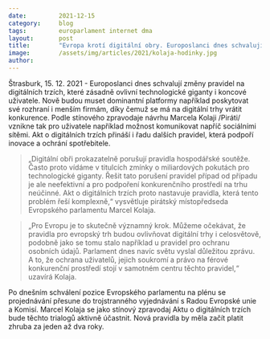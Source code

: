 ```yaml
---
date:         2021-12-15
category:     blog
tags:         europarlament internet dma
layout:       post
title:        "Evropa krotí digitální obry. Europoslanci dnes schvalují revoluční změny pravidel na digitálních trzích"
image:        /assets/img/articles/2021/kolaja-hodinky.jpg
author:       
---
```


Štrasburk, 15. 12. 2021 - Europoslanci dnes schvalují změny pravidel na digitálních trzích, které zásadně ovlivní technologické giganty i koncové uživatele. Nově budou muset dominantní platformy například poskytovat své rozhraní i menším firmám, díky čemuž se má na digitální trhy vrátit konkurence. Podle stínového zpravodaje návrhu Marcela Kolaji /Piráti/ vznikne tak pro uživatele například možnost komunikovat napříč sociálními sítěmi. Akt o digitálních trzích přináší i řadu dalších pravidel, která podpoří inovace a ochrání spotřebitele.

> „Digitální obři prokazatelně porušují pravidla hospodářské soutěže. Často proto vídáme v titulcích zmínky o miliardových pokutách pro technologické giganty. Řešit tato porušení pravidel případ od případu je ale neefektivní a pro podpoření konkurenčního prostředí na trhu neúčinné. Akt o digitálních trzích proto nastavuje pravidla, která tento problém řeší komplexně,“ vysvětluje pirátský místopředseda Evropského parlamentu Marcel Kolaja. 

> „Pro Evropu je to skutečně významný krok. Můžeme očekávat, že pravidla pro evropský trh budou ovlivňovat digitální trhy i celosvětově, podobně jako se tomu stalo například u pravidel pro ochranu osobních údajů. Parlament dnes navíc světu vyslal důležitou zprávu. A to, že ochrana uživatelů, jejich soukromí a právo na férové konkurenční prostředí stojí v samotném centru těchto pravidel,“ uzavírá Kolaja. 

Po dnešním schválení pozice Evropského parlamentu na plénu se projednávání přesune do trojstranného vyjednávání s Radou Evropské unie a Komisí. Marcel Kolaja se jako stínový zpravodaj Aktu o digitálních trzích bude těchto trialogů aktivně účastnit. Nová pravidla by měla začít platit zhruba za jeden až dva roky.
